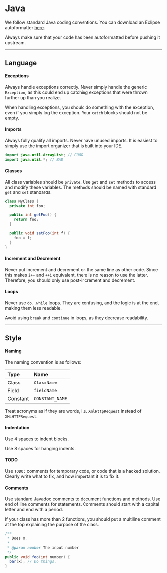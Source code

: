 Java
==========

We follow standard Java coding conventions. You can download an Eclipse autoformatter [here](assets/android-formatting.xml).

Always make sure that your code has been autoformatted before pushing it upstream.

------------------------

Language
--------

#### Exceptions
Always handle exceptions correctly. Never simply handle the generic `Exception`, as this could end up catching exceptions that were thrown further up than you realize.

When handling exceptions, you should do something with the exception, even if you simply log the exception. Your `catch` blocks should not be empty.

#### Imports
Always fully qualify all imports. Never have unused imports. It is easiest to simply use the import organizer that is built into your IDE.

```java
import java.util.ArrayList; // GOOD
import java.util.*; // BAD
```

#### Classes
All class variables should be `private`. Use `get` and `set` methods to access and modify these variables. The methods should be named with standard `get` and `set` standards.

```java
class MyClass {
  private int foo;

  public int getFoo() {
    return foo;
  }

  public void setFoo(int f) {
    foo = f;
  }
}
```

#### Increment and Decrement
Never put increment and decrement on the same line as other code. Since this makes `i++` and `++i` equivalent, there is no reason to use the latter. Therefore, you should only use post-increment and decrement.

#### Loops
Never use `do..while` loops. They are confusing, and the logic is at the end, making them less readable.

Avoid using `break` and `continue` in loops, as they decrease readability.

------------------------

Style
------

#### Naming
The naming convention is as follows:

Type | Name
:----- | :-----
Class | `ClassName`
Field | `fieldName`
Constant | `CONSTANT_NAME`

Treat acronyms as if they are words, i.e. `XmlHttpRequest` instead of `XMLHTTPRequest`.

#### Indentation
Use 4 spaces to indent blocks.

Use 8 spaces for hanging indents.

#### TODO
Use `TODO:` comments for temporary code, or code that is a hacked solution. Clearly write what to fix, and how important it is to fix it.

#### Comments
Use standard Javadoc comments to document functions and methods. Use end of line comments for statements. Comments should start with a capital letter and end with a period.

If your class has more than 2 functions, you should put a multiline comment at the top explaining the purpose of the class.

```java
/**
 * Does X.
 *
 * @param number The input number
 */
public void foo(int number) {
  bar(x); // Do things.
}
```
